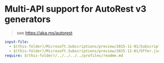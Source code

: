 # Multi-API support for AutoRest v3 generators

> see https://aka.ms/autorest

``` yaml
input-file:
  - $(this-folder)/Microsoft.Subscriptions/preview/2015-11-01/Subscriptions.json
  - $(this-folder)/Microsoft.Subscriptions/preview/2015-11-01/Offer.json
require: $(this-folder)/../../../../profiles/readme.md
```
